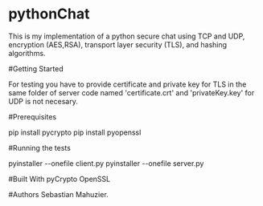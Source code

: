 # pythonChat
This is my implementation of a python secure chat using TCP and UDP, encryption (AES,RSA), transport layer security (TLS), and hashing algorithms. 

#Getting Started

For testing you have to provide certificate and private key for TLS in the same folder of server code named 'certificate.crt' and 'privateKey.key' for UDP is not necesary.


#Prerequisites

pip install pycrypto
pip install pyopenssl


#Running the tests

pyinstaller --onefile client.py
pyinstaller --onefile server.py


#Built With
pyCrypto 
OpenSSL

#Authors
Sebastian Mahuzier.
